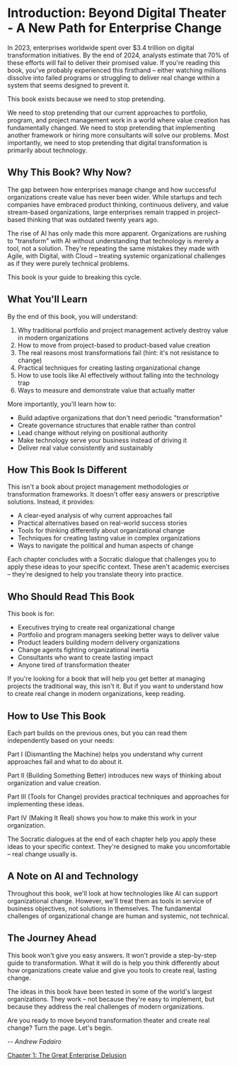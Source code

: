 # Introduction: Beyond Digital Theater - A New Path for Enterprise Change

In 2023, enterprises worldwide spent over $3.4 trillion on digital transformation initiatives. By the end of 2024, analysts estimate that 70% of these efforts will fail to deliver their promised value. If you're reading this book, you've probably experienced this firsthand – either watching millions dissolve into failed programs or struggling to deliver real change within a system that seems designed to prevent it.

This book exists because we need to stop pretending.

We need to stop pretending that our current approaches to portfolio, program, and project management work in a world where value creation has fundamentally changed. We need to stop pretending that implementing another framework or hiring more consultants will solve our problems. Most importantly, we need to stop pretending that digital transformation is primarily about technology.

## Why This Book? Why Now?

The gap between how enterprises manage change and how successful organizations create value has never been wider. While startups and tech companies have embraced product thinking, continuous delivery, and value stream-based organizations, large enterprises remain trapped in project-based thinking that was outdated twenty years ago.

The rise of AI has only made this more apparent. Organizations are rushing to "transform" with AI without understanding that technology is merely a tool, not a solution. They're repeating the same mistakes they made with Agile, with Digital, with Cloud – treating systemic organizational challenges as if they were purely technical problems.

This book is your guide to breaking this cycle.

## What You'll Learn

By the end of this book, you will understand:

1. Why traditional portfolio and project management actively destroy value in modern organizations
2. How to move from project-based to product-based value creation
3. The real reasons most transformations fail (hint: it's not resistance to change)
4. Practical techniques for creating lasting organizational change
5. How to use tools like AI effectively without falling into the technology trap
6. Ways to measure and demonstrate value that actually matter

More importantly, you'll learn how to:

- Build adaptive organizations that don't need periodic "transformation"
- Create governance structures that enable rather than control
- Lead change without relying on positional authority
- Make technology serve your business instead of driving it
- Deliver real value consistently and sustainably

## How This Book Is Different

This isn't a book about project management methodologies or transformation frameworks. It doesn't offer easy answers or prescriptive solutions. Instead, it provides:

- A clear-eyed analysis of why current approaches fail
- Practical alternatives based on real-world success stories
- Tools for thinking differently about organizational change
- Techniques for creating lasting value in complex organizations
- Ways to navigate the political and human aspects of change

Each chapter concludes with a Socratic dialogue that challenges you to apply these ideas to your specific context. These aren't academic exercises – they're designed to help you translate theory into practice.

## Who Should Read This Book

This book is for:

- Executives trying to create real organizational change
- Portfolio and program managers seeking better ways to deliver value
- Product leaders building modern delivery organizations
- Change agents fighting organizational inertia
- Consultants who want to create lasting impact
- Anyone tired of transformation theater

If you're looking for a book that will help you get better at managing projects the traditional way, this isn't it. But if you want to understand how to create real change in modern organizations, keep reading.

## How to Use This Book

Each part builds on the previous ones, but you can read them independently based on your needs:

Part I (Dismantling the Machine) helps you understand why current approaches fail and what to do about it.

Part II (Building Something Better) introduces new ways of thinking about organization and value creation.

Part III (Tools for Change) provides practical techniques and approaches for implementing these ideas.

Part IV (Making It Real) shows you how to make this work in your organization.

The Socratic dialogues at the end of each chapter help you apply these ideas to your specific context. They're designed to make you uncomfortable – real change usually is.

## A Note on AI and Technology

Throughout this book, we'll look at how technologies like AI can support organizational change. However, we'll treat them as tools in service of business objectives, not solutions in themselves. The fundamental challenges of organizational change are human and systemic, not technical.

## The Journey Ahead

This book won't give you easy answers. It won't provide a step-by-step guide to transformation. What it will do is help you think differently about how organizations create value and give you tools to create real, lasting change.

The ideas in this book have been tested in some of the world's largest organizations. They work – not because they're easy to implement, but because they address the real challenges of modern organizations.

Are you ready to move beyond transformation theater and create real change? Turn the page. Let's begin.

_-- Andrew Fadairo_

[Chapter 1: The Great Enterprise Delusion](Chapter1.md)
